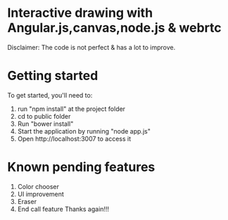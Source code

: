 # Interactive drawing with Angular.js,canvas,node.js & webrtc


Disclaimer: The code is not perfect & has a lot to improve.


Getting started
==================================================================

To get started, you'll need to:

1. run "npm install" at the project folder
2. cd to public folder
3. Run "bower install"
4. Start the application by running "node app.js"
5. Open http://localhost:3007 to access it

Known pending features 
==================================================================

1. Color chooser
2. UI improvement
3. Eraser
4. End call feature
Thanks again!!!
